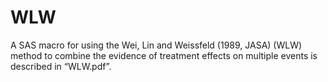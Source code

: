 # WLW

A SAS macro for using the Wei, Lin and Weissfeld (1989, JASA) (WLW) method to combine the evidence of treatment effects on multiple events is described in “WLW.pdf”.
